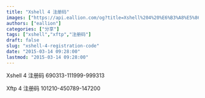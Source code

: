 ```yaml
---
title: "Xshell 4 注册码"
images: ["https://api.eallion.com/og?title=Xshell%204%20%E6%B3%A8%E5%86%8C%E7%A0%81"]
authors: ["eallion"]
categories: ["分享"]
tags: ["xshell","xftp","注册码"]
draft: false
slug: "xshell-4-registration-code"
date: "2015-03-14 09:28:00"
lastmod: "2015-03-14 09:28:00"
---
```


Xshell 4 注册码
690313-111999-999313

Xftp 4 注册码
101210-450789-147200
